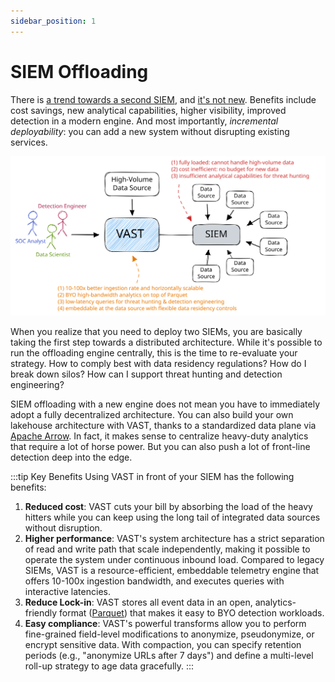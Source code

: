 ```yaml
---
sidebar_position: 1
---
```


# SIEM Offloading

There is [a trend towards a second SIEM][corelight-2nd-siem], and [it's not
new][gartner-dual-siem]. Benefits include cost savings, new analytical
capabilities, higher visibility, improved detection in a modern engine. And most
importantly, *incremental deployability*: you can add a new system without
disrupting existing services.

![SIEM Offloading](siem-offloading.excalidraw.svg)

When you realize that you need to deploy two SIEMs, you are basically taking the
first step towards a distributed architecture. While it's possible to run the
offloading engine centrally, this is the time to re-evaluate your strategy. How
to comply best with data residency regulations? How do I break down silos? How
can I support threat hunting and detection engineering?

SIEM offloading with a new engine does not mean you have to immediately adopt a
fully decentralized architecture. You can also build your own lakehouse
architecture with VAST, thanks to a standardized data plane via [Apache
Arrow](https://arrow.apache.org). In fact, it makes sense to centralize
heavy-duty analytics that require a lot of horse power. But you can also push a
lot of front-line detection deep into the edge.

[corelight-2nd-siem]: https://corelight.com/blog/one-siem-is-not-enough
[gartner-dual-siem]: https://medium.com/anton-on-security/living-with-multiple-siems-c7fea37c5020

:::tip Key Benefits
Using VAST in front of your SIEM has the following benefits:

1. **Reduced cost**: VAST cuts your bill by absorbing the load of the heavy
   hitters while you can keep using the long tail of integrated data sources
   without disruption.
2. **Higher performance**: VAST's system architecture has a strict separation
   of read and write path that scale independently, making it possible to
   operate the system under continuous inbound load. Compared to legacy SIEMs,
   VAST is a resource-efficient, embeddable telemetry engine that offers 10-100x
   ingestion bandwidth, and executes queries with
   interactive latencies.
3. **Reduce Lock-in**: VAST stores all event data in an open, analytics-friendly
   format ([Parquet](https://parquet.apache.org)) that makes it easy to BYO
   detection workloads.
4. **Easy compliance**: VAST's powerful transforms allow you to perform
   fine-grained field-level modifications to anonymize, pseudonymize, or encrypt
   sensitive data. With compaction, you can specify retention periods (e.g.,
   "anonymize URLs after 7 days") and define a multi-level roll-up strategy to
   age data gracefully.
:::
